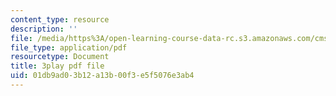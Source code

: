 ```yaml
---
content_type: resource
description: ''
file: /media/https%3A/open-learning-course-data-rc.s3.amazonaws.com/cms-s63-playful-augmented-reality-audio-design-exploration-fall-2019/01db9ad03b12a13b00f3e5f5076e3ab4_f_0NSQj0Dyk.pdf
file_type: application/pdf
resourcetype: Document
title: 3play pdf file
uid: 01db9ad0-3b12-a13b-00f3-e5f5076e3ab4
---
```

